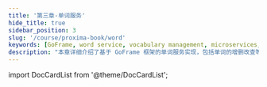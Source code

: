 ```yaml
---
title: '第三章-单词服务'
hide_title: true
sidebar_position: 3
slug: '/course/proxima-book/word'
keywords: [GoFrame, word service, vocabulary management, microservices, CRUD operations, English learning]
description: "本章详细介绍了基于 GoFrame 框架的单词服务实现，包括单词的增删改查等核心功能，以及与其他微服务的集成。"
---
```


import DocCardList from '@theme/DocCardList';

<DocCardList />
